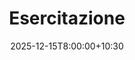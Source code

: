 ---
type: lecture
date: 2025-12-15T8:00:00+10:30
title: Esercitazione
thumbnail: /static_files/presentations/lec.jpg
links:
---
